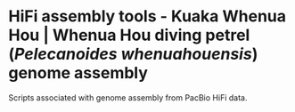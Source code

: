 # HiFi assembly tools - Kuaka Whenua Hou | Whenua Hou diving petrel (*Pelecanoides whenuahouensis*) genome assembly

Scripts associated with genome assembly from PacBio HiFi data.


